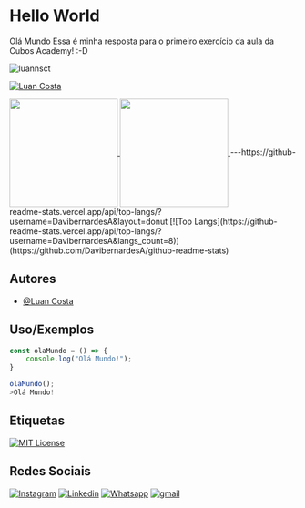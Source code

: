 

# Hello World
Olá Mundo 
Essa é minha resposta para o primeiro exercício da aula da Cubos Academy! :-D

<p align="left"> <img src="https://komarev.com/ghpvc/?username=luannsct&label=Profile%20views&color=0e75b6&style=flat" alt="luannsct" /> </p>

[![Luan Costa](https://github-readme-stats.vercel.app/api?username=DavibernardesA&show_icons=true&theme=transparent)](https://github.com/DavibernardesA/github-readme-stats)


<a href="https://github.com/DavibernardesA/github-readme-stats" >
  <img align="center" style="height: 190px" src="https://github-readme-stats.vercel.app/api?username=DavibernardesA&show_icons=true&theme=radical" />
</a>
<a href="https://github.com/DavibernardesA/convoychat">
  <img align="center" style="height: 190px" src="https://github-readme-stats.vercel.app/api/top-langs/?username=DavibernardesA&langs_count=8&theme=radicadl" />
</a>
---https://github-readme-stats.vercel.app/api/top-langs/?username=DavibernardesA&layout=donut
[![Top Langs](https://github-readme-stats.vercel.app/api/top-langs/?username=DavibernardesA&langs_count=8)](https://github.com/DavibernardesA/github-readme-stats)

## Autores

- [@Luan Costa](https://www.github.com/luannsct/)


## Uso/Exemplos

```javascript
const olaMundo = () => {
    console.log("Olá Mundo!");
}

olaMundo();
>Olá Mundo!
```


## Etiquetas

[![MIT License](https://img.shields.io/badge/License-MIT-green.svg)](https://choosealicense.com/licenses/mit/)

## Redes Sociais

[![Instagram](https://img.shields.io/badge/Instagram-%23E4405F.svg?style=for-the-badge&logo=Instagram&logoColor=white)](https://instagram.com/luan.nsct)
[![Linkedin](https://img.shields.io/badge/LinkedIn-0077B5?style=for-the-badge&logo=linkedin&logoColor=white)](https://www.linkedin.com/in/luannsct/)
[![Whatsapp](https://img.shields.io/badge/WhatsApp-25D366?style=for-the-badge&logo=whatsapp&logoColor=white)](https://wa.me/5593992015813)
[![gmail](https://img.shields.io/badge/Gmail-D14836?style=for-the-badge&logo=gmail&logoColor=white)](mailto:luan.nsct@gmail.com)
</p>
